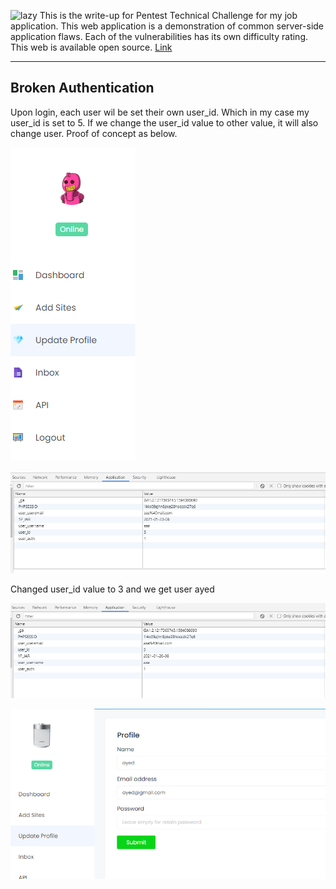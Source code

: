 ![lazy](?raw=true)
 This is the write-up for Pentest Technical Challenge for my job application. This web application is a demonstration of common server-side application flaws. Each of the vulnerabilities has its own difficulty rating. This web is available open source. [Link](https://github.com/RamadhanAmizudin/lazyweb)
***
## Broken Authentication

Upon login, each user wil be set their own user_id. Which in my case my user_id is set to 5. 
If we change the user_id value to other value, it will also change user. 
Proof of concept as below.

![broken1](https://github.com/aimanpoji/aimanpoji.github.io/blob/main/images/lazyweb/broken1.png?raw=true)

![broken2](https://github.com/aimanpoji/aimanpoji.github.io/blob/main/images/lazyweb/broke2.png?raw=true)


Changed user_id value to 3 and we get user ayed

![broken3](https://github.com/aimanpoji/aimanpoji.github.io/blob/main/images/lazyweb/broken3.png?raw=true)

![broken4](https://github.com/aimanpoji/aimanpoji.github.io/blob/main/images/lazyweb/broken4.png?raw=true)
